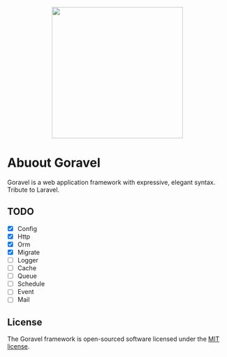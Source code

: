 <p align="center"><img src="https://cdn.nlark.com/yuque/0/2021/png/744320/1637573588926-377e7fa5-9c88-4137-b7b4-978354ababaa.png?x-oss-process=image%2Fresize%2Cw_1500%2Climit_0" width="300"></p>

# Abuout Goravel

Goravel is a web application framework with expressive, elegant syntax. Tribute to Laravel.

## TODO

- [x] Config
- [x] Http
- [x] Orm
- [x] Migrate
- [ ] Logger
- [ ] Cache
- [ ] Queue
- [ ] Schedule
- [ ] Event
- [ ] Mail

## License

The Goravel framework is open-sourced software licensed under the [MIT license](https://opensource.org/licenses/MIT).